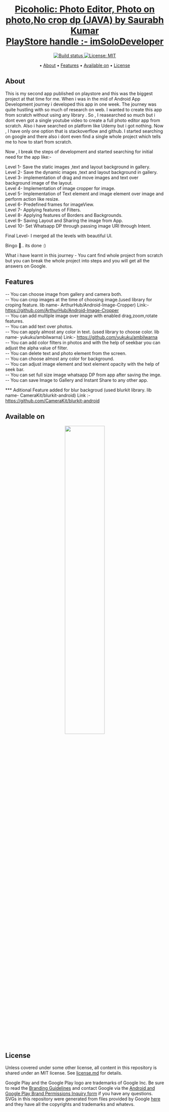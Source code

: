 <p>
    <h1 align="center">
        <a href="https://play.google.com/store/apps/details?id=com.mac.picoholic">
            Picoholic: Photo Editor, Photo on photo,No crop dp (JAVA) by Saurabh Kumar<br>PlayStore handle :- imSoloDeveloper
        </a>
    </h1>
</p>


<p align="center">
    <a href="https://play.google.com/store/apps/details?id=com.mac.picoholic">
        <img src="https://travis-ci.org/steverichey/google-play-badge-svg.svg?branch=master" alt="Build status">
    </a>
    <a href="https://github.com/dev-iamsaurabh/PicoholicPhotoEditor/blob/master/LICENSE">
        <img src="https://img.shields.io/badge/License-MIT-lightgrey.svg" alt="License: MIT">
    </a>
</p>

<p align="center">
  • <a href="#about">About</a>
  • <a href="#features">Features</a>
  • <a href="#available-on">Available on</a>
  • <a href="#license">License</a>


</p>



## About
This is my second app published on playstore and this was the biggest project at that time for me. When i was in the mid of Android App Development journey i developed this app in one week. The journey was quite hustling with so much of research on web. I wanted to create this app from scratch without using any library . So , I reasearched so much but i dont even got a single youtube video to create a full photo editor app from scratch. Also i have searched on platform like Udemy but i got nothing. Now , I have only one option that is stackoverflow and github. I started searching on google and there also i dont even find a single whole project which tells me to how to start from scratch.

Now , I break the steps of development and started searching for initial need for the app like:-

Level 1- Save the static images ,text and layout background in gallery.<br>
Level 2- Save the dynamic images ,text and layout background in gallery.<br>
Level 3- implementation of drag and move images and text over background image of the layout.<br>
Level 4- Implementation of image cropper for image.<br>
Level 5- Implementation of Text element and image element over image and perform action like resize.<br>
Level 6- Predefined frames for imageView.<br>
Level 7- Applying features of Filters.<br>
Level 8- Applying features of Borders and Backgrounds.<br>
Level 9- Saving Layout and Sharing the image from App.<br>
Level 10- Set Whatsapp DP through passing image URI through Intent.<br>

Final Level- I merged all the levels with beautiful UI.

Bingo 🤞.. its done :)

What i have learnt in this journey - You cant find whole project from scratch but you can break the whole project into steps and you will get all the answers on Google.


## Features
-- You can choose image from gallery and camera both.<br>
-- You can crop images at the time of choosing image.(used library for croping feature. lib name- ArthurHub/Android-Image-Cropper) Link:-https://github.com/ArthurHub/Android-Image-Cropper<br>
-- You can add multiple image over image with enabled drag,zoom,rotate features.<br>
-- You can add text over photos.<br>
-- You can apply almost any color in text. (used library to choose color. lib name- yukuku/ambilwarna) Link:- https://github.com/yukuku/ambilwarna<br>
-- You can add color filters in photos and with the help of seekbar you can adjust the alpha value of filter.<br>
-- You can delete text and photo element from the screen.<br>
-- You can choose almost any color for background.<br>
-- You can adjust image element and text element opacity with the help of seek bar.<br>
-- You can set full size image whatsapp DP from app after saving the imge.<br>
-- You can save Image to Gallery and Instant Share to any other app.

*** Aditional Feature added for blur backgroud (used blurkit library. lib name- CameraKit/blurkit-android) Link :- https://github.com/CameraKit/blurkit-android<br>

## Available on

<p align="center">
<a href="https://play.google.com/store/apps/details?id=com.mac.picoholic">
<img src="https://cdn.jsdelivr.net/gh/dev-iamsaurabh/BMICalculator/play.svg" width="50%">
</a>
</p>


## License

Unless covered under some other license, all content in this repository is shared under an MIT license. See [license.md](./license.md) for details.

Google Play and the Google Play logo are trademarks of Google Inc. Be sure to read the [Branding Guidelines](https://developer.android.com/distribute/tools/promote/brand.html) and contact Google via the [Android and Google Play Brand Permissions Inquiry form](https://support.google.com/googleplay/contact/brand_developer) if you have any questions. SVGs in this repository were generated from files provided by Google [here](https://play.google.com/intl/en_us/badges/) and they have all the copyrights and trademarks and whatevs.

  
